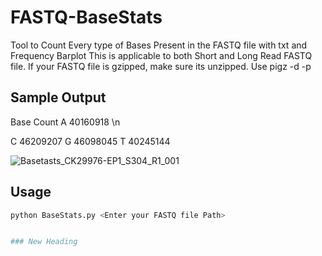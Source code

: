 # FASTQ-BaseStats
Tool to Count Every type of Bases Present in the FASTQ file with txt and Frequency Barplot 
This is applicable to both Short and Long Read FASTQ file. If your FASTQ file is gzipped, make sure its unzipped. Use pigz -d -p <no of threads> <your fastq file path>

## Sample Output 
Base    Count
A       40160918  \n

C       46209207
G       46098045
T       40245144

![Basetasts_CK29976-EP1_S304_R1_001](https://github.com/user-attachments/assets/d26f5e45-67bf-4346-903b-ba25155a0817)


## Usage
```sh
python BaseStats.py <Enter your FASTQ file Path>


### New Heading
